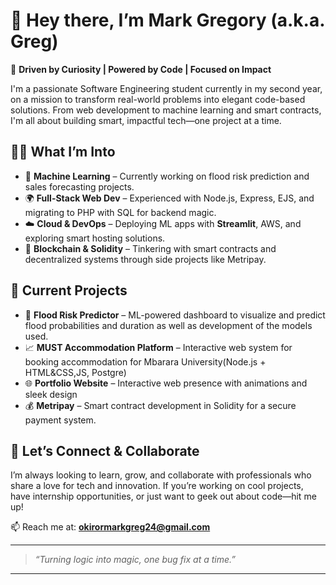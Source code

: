 # 👋 Hey there, I’m Mark Gregory (a.k.a. Greg)

🎯 **Driven by Curiosity | Powered by Code | Focused on Impact**

I'm a passionate Software Engineering student currently in my second year, on a mission to transform real-world problems into elegant code-based solutions. From web development to machine learning and smart contracts, I'm all about building smart, impactful tech—one project at a time.

## 👨‍💻 What I’m Into

- 🧠 **Machine Learning** – Currently working on flood risk prediction and sales forecasting projects.
- 🌍 **Full-Stack Web Dev** – Experienced with Node.js, Express, EJS, and migrating to PHP with SQL for backend magic.
- ☁️ **Cloud & DevOps** – Deploying ML apps with **Streamlit**, AWS, and exploring smart hosting solutions.
- 🔐 **Blockchain & Solidity** – Tinkering with smart contracts and decentralized systems through side projects like Metripay.

## 🚀 Current Projects

- 🌊 **Flood Risk Predictor** – ML-powered dashboard to visualize and predict flood probabilities and duration as well as development of the models used.
- 📈 **MUST Accommodation Platform** – Interactive web system for booking accommodation for Mbarara University(Node.js + HTML&CSS,JS, Postgre)
- 🌐 **Portfolio Website** – Interactive web presence with animations and sleek design 
- 💰 **Metripay** – Smart contract development in Solidity for a secure payment system.

## 🤝 Let’s Connect & Collaborate

I’m always looking to learn, grow, and collaborate with professionals who share a love for tech and innovation. If you’re working on cool projects, have internship opportunities, or just want to geek out about code—hit me up!

📫 Reach me at: **okirormarkgreg24@gmail.com**

---

> _“Turning logic into magic, one bug fix at a time.”_

---

